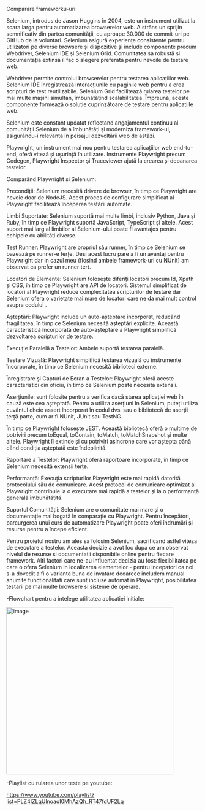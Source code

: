 
Comparare frameworku-uri:

Selenium, introdus de Jason Huggins în 2004, este un instrument utilizat la scara larga pentru automatizarea browserelor web. A strâns un sprijin semnificativ din partea comunității, cu aproape 30.000 de commit-uri pe GitHub de la voluntari. Selenium asigură experiențe consistente pentru utilizatori pe diverse browsere și dispozitive și include componente precum Webdriver, Selenium IDE și Selenium Grid. Comunitatea sa robustă și documentația extinsă îl fac o alegere preferată pentru nevoile de testare web.

Webdriver permite controlul browserelor pentru testarea aplicațiilor web. Selenium IDE înregistrează interacțiunile cu paginile web pentru a crea scripturi de test reutilizabile. Selenium Grid facilitează rularea testelor pe mai multe mașini simultan, îmbunătățind scalabilitatea. Împreună, aceste componente formează o soluție cuprinzătoare de testare pentru aplicațiile web.

Selenium este constant updatat reflectand angajamentul continuu al comunității Selenium de a îmbunătăți și moderniza framework-ul, asigurându-i relevanța în peisajul dezvoltării web de astăzi.

Playwright, un instrument mai nou pentru testarea aplicațiilor web end-to-end, oferă viteză și ușurință în utilizare. Instrumente Playwright precum Codegen, Playwright Inspector și Traceviewer ajută la crearea și depanarea testelor.

Comparând Playwright și Selenium:

Precondiții: Selenium necesită drivere de browser, în timp ce Playwright are nevoie doar de NodeJS. Acest proces de configurare simplificat al Playwright facilitează începerea testării automate.

Limbi Suportate: Selenium suportă mai multe limbi, inclusiv Python, Java și Ruby, în timp ce Playwright suportă JavaScript, TypeScript și altele. Acest suport mai larg al limbilor al Selenium-ului poate fi avantajos pentru echipele cu abilități diverse.

Test Runner: Playwright are propriul său runner, în timp ce Selenium se bazează pe runner-e terțe. Desi acest lucru pare a fi un avantaj pentru Playwright dar in cazul meu (flosind ambele framework-uri cu NUnit) am observat ca prefer un runner tert.

Locatori de Elemente: Selenium folosește diferiți locatori precum Id, Xpath și CSS, în timp ce Playwright are API de locatori. Sistemul simplificat de locatori al Playwright reduce complexitatea scripturilor de testare dar Selenium ofera o varietate mai mare de locatori care ne da mai mult control asupra codului .

Așteptări: Playwright include un auto-așteptare încorporat, reducând fragilitatea, în timp ce Selenium necesită așteptări explicite. Această caracteristică încorporată de auto-așteptare a Playwright simplifică dezvoltarea scripturilor de testare.

Execuție Paralelă a Testelor: Ambele suportă testarea paralelă.

Testare Vizuală: Playwright simplifică testarea vizuală cu instrumente încorporate, în timp ce Selenium necesită biblioteci externe. 

Înregistrare și Capturi de Ecran a Testelor: Playwright oferă aceste caracteristici din oficiu, în timp ce Selenium poate necesita extensii. 

Aserțiunile: sunt folosite pentru a verifica dacă starea aplicației web în cauză este cea așteptată. Pentru a utiliza aserțiuni în Selenium, puteți utiliza cuvântul cheie assert încorporat în codul dvs. sau o bibliotecă de aserții terță parte, cum ar fi NUnit, JUnit sau TestNG.

În timp ce Playwright folosește JEST. Această bibliotecă oferă o mulțime de potriviri precum toEqual, toContain, toMatch, toMatchSnapshot și multe altele. Playwright îl extinde și cu potriviri asincrone care vor aștepta până când condiția așteptată este îndeplinită.

Raportare a Testelor: Playwright oferă raportoare încorporate, în timp ce Selenium necesită extensii terțe. 

Performanță: Execuția scripturilor Playwright este mai rapidă datorită protocolului său de comunicare. Acest protocol de comunicare optimizat al Playwright contribuie la o executare mai rapidă a testelor și la o performanță generală îmbunătățită.

Suportul Comunității: Selenium are o comunitate mai mare și o documentație mai bogată în comparație cu Playwright. Pentru începători, parcurgerea unui curs de automatizare Playwright poate oferi îndrumări și resurse pentru a începe eficient.


Pentru proietul nostru am ales sa folosim Selenium, sacrificand astfel viteza de executare a testelor. Aceasta decizie a avut loc dupa ce am observat nivelul de resurse si documentatii disponibile online pentru fiecare framework. Alti factori care ne-au influentat decizia au fost: flexibilitatea pe care o ofera Selenium in localizarea elementelor - pentru incepatori ca noi s-a dovedit a fi o varianta buna de invatare deoarece includem manual anumite functionalitati care sunt incluse automat in Playwright, posibilitatea testarii pe mai multe browsere si sisteme de operare.

-Flowchart pentru a intelege utilitatea aplicatiei initiale:

<img width="436" alt="image" src="https://github.com/Cristina-e/Testare/assets/82153676/a522e9a7-556d-4a1d-9d98-6efba74f830e">


-Playlist cu rularea unor teste pe youtube:

https://www.youtube.com/playlist?list=PLZ4IZLqUlnoaoI0MhAzQh_RT47fdUF2Lq



